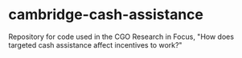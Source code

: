 # cambridge-cash-assistance
Repository for code used in the CGO Research in Focus, "How does targeted cash assistance affect incentives to work?"
